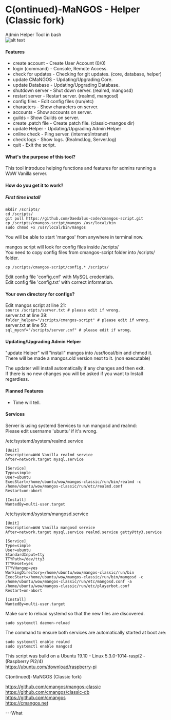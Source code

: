 # C(ontinued)-MaNGOS - Helper (Classic fork)  
  
Admin Helper Tool in bash  
![alt text](https://i.imgur.com/8K0OkOO.png)

#### Features

* create account      -  Create User Account (0/0)
* login (command)     -  Console, Remote Access.
* check for updates   -  Checking for git updates. (core, database, helper)
* update CMaNGOS      -  Updating/Upgrading Core.
* update Database     -  Updating/Upgrading Database.
* shutdown server     -  Shut down server. (realmd, mangosd)
* restart server      -  Restart server. (realmd, mangosd)
* config files        -  Edit config files (run/etc)
* characters          -  Show characters on server.
* accounts            -  Show accounts on server.
* guilds              -  Show Guilds on server.
* create .patch file  -  Create patch file. (classic-mangos dir)
* update Helper       -  Updating/Upgrading Admin Helper
* online check        -  Ping server. (internet/intranet)
* check logs          -  Show logs. (Realmd.log, Server.log)
* quit                -  Exit the script.

#### What's the purpose of this tool?  
This tool introduce helping functions and features for admins running a WoW Vanilla server. 
#### How do you get it to work?
##### First time install
```mkdir /scripts/```  
```cd /scripts/```  
```git pull https://github.com/Daedalus-code/cmangos-script.git```  
```cp /scripts/cmangos-script/mangos /usr/local/bin```  
```sudo chmod +x /usr/local/bin/mangos```  

You will be able to start 'mangos' from anywhere in terminal now.  

mangos script will look for config files inside /scripts/  
You need to copy config files from cmangos-script folder into /scripts/ folder.  

```cp /scripts/cmangos-script/config.* /scripts/```  

Edit config file 'config.cnf' with MySQL credentials.   
Edit config file 'config.txt' with correct information.  
#### Your own directory for configs?  
Edit mangos script at line 21:    
```source /scripts/server.txt # please edit if wrong.```  
server.txt at line 39:  
```folder_helper="/scripts/cmangos-script" # please edit if wrong.```  
server.txt at line 50:  
```sql_mycnf="/scripts/server.cnf" # please edit if wrong.```  
#### Updating/Upgrading Admin Helper  
"update Helper" will "install" mangos into /usr/local/bin and chmod it.  
There will be made a mangos.old version next to it. (non executable)  

The updater will install automatically if any changes and then exit.  
If there is no new changes you will be asked if you want to Install regardless.  
#### Planned Features  
* Time will tell.  
#### Services  
Server is using systemd Services to run mangosd and realmd:  
Please edit username 'ubuntu' if it's wrong.

/etc/systemd/system/realmd.service  

```
[Unit]
Description=WoW Vanilla realmd service
After=network.target mysql.service

[Service]
Type=simple
User=ubuntu
ExecStart=/home/ubuntu/wow/mangos-classic/run/bin/realmd -c /home/ubuntu/wow/mangos-classic/run/etc/realmd.conf
Restart=on-abort

[Install]
WantedBy=multi-user.target
```
/etc/systemd/system/mangosd.service  

```
[Unit]
Description=WoW Vanilla mangosd service
After=network.target mysql.service realmd.service getty@tty3.service

[Service]
Type=simple
User=ubuntu
StandardInput=tty
TTYPath=/dev/tty3
TTYReset=yes
TTYVHangup=yes
WorkingDirectory=/home/ubuntu/wow/mangos-classic/run/bin
ExecStart=/home/ubuntu/wow/mangos-classic/run/bin/mangosd -c /home/ubuntu/wow/mangos-classic/run/etc/mangosd.conf -a /home/ubuntu/wow/mangos-classic/run/etc/playerbot.conf
Restart=on-abort

[Install]
WantedBy=multi-user.target
```
Make sure to reload systemd so that the new files are discovered.
```
sudo systemctl daemon-reload
```
The command to ensure both services are automatically started at boot are:
```
sudo systemctl enable realmd
sudo systemctl enable mangosd
```

This script was build on a Ubuntu 19.10 - Linux 5.3.0-1014-raspi2 - (Raspberry Pi2/4)  
https://ubuntu.com/download/raspberry-pi  

C(ontinued)-MaNGOS (Classic fork)

https://github.com/cmangos/mangos-classic  
https://github.com/cmangos/classic-db  
https://github.com/cmangos  
https://cmangos.net  





---What
